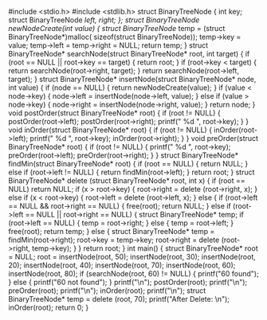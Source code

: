 
#include <stdio.h>
#include <stdlib.h>
struct BinaryTreeNode {
	int key;
	struct BinaryTreeNode *left, *right;
};
struct BinaryTreeNode* newNodeCreate(int value)
{
	struct BinaryTreeNode* temp
		= (struct BinaryTreeNode*)malloc(
			sizeof(struct BinaryTreeNode));
	temp->key = value;
	temp->left = temp->right = NULL;
	return temp;
}
struct BinaryTreeNode*
searchNode(struct BinaryTreeNode* root, int target)
{
	if (root == NULL || root->key == target) {
		return root;
	}
	if (root->key < target) {
		return searchNode(root->right, target);
	}
	return searchNode(root->left, target);
}
struct BinaryTreeNode*
insertNode(struct BinaryTreeNode* node, int value)
{
	if (node == NULL) {
		return newNodeCreate(value);
	}
	if (value < node->key) {
		node->left = insertNode(node->left, value);
	}
	else if (value > node->key) {
		node->right = insertNode(node->right, value);
	}
	return node;
}
void postOrder(struct BinaryTreeNode* root)
{
	if (root != NULL) {
		postOrder(root->left);
		postOrder(root->right);
		printf(" %d ", root->key);
	}
}
void inOrder(struct BinaryTreeNode* root)
{
	if (root != NULL) {
		inOrder(root->left);
		printf(" %d ", root->key);
		inOrder(root->right);
	}
}
void preOrder(struct BinaryTreeNode* root)
{
	if (root != NULL) {
		printf(" %d ", root->key);
		preOrder(root->left);
		preOrder(root->right);
	}
}
struct BinaryTreeNode* findMin(struct BinaryTreeNode* root)
{
	if (root == NULL) {
		return NULL;
	}
	else if (root->left != NULL) {
		return findMin(root->left);
	}
	return root;
}
struct BinaryTreeNode* delete (struct BinaryTreeNode* root,
							int x)
{
	if (root == NULL)
		return NULL;
	if (x > root->key) {
		root->right = delete (root->right, x);
	}
	else if (x < root->key) {
		root->left = delete (root->left, x);
	}
	else {
		if (root->left == NULL && root->right == NULL) {
			free(root);
			return NULL;
		}
		else if (root->left == NULL
				|| root->right == NULL) {
			struct BinaryTreeNode* temp;
			if (root->left == NULL) {
				temp = root->right;
			}
			else {
				temp = root->left;
			}
			free(root);
			return temp;
		}
		else {
			struct BinaryTreeNode* temp
				= findMin(root->right);
			root->key = temp->key;
			root->right = delete (root->right, temp->key);
		}
	}
	return root;
}
int main()
{
	struct BinaryTreeNode* root = NULL;
	root = insertNode(root, 50);
	insertNode(root, 30);
	insertNode(root, 20);
	insertNode(root, 40);
	insertNode(root, 70);
	insertNode(root, 60);
	insertNode(root, 80);
	if (searchNode(root, 60) != NULL) {
		printf("60 found");
	}
	else {
		printf("60 not found");
	}
	printf("\n");
	postOrder(root);
	printf("\n");
	preOrder(root);
	printf("\n");
	inOrder(root);
	printf("\n");
	struct BinaryTreeNode* temp = delete (root, 70);
	printf("After Delete: \n");
	inOrder(root);
	return 0;
}
